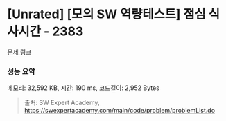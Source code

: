 # [Unrated] [모의 SW 역량테스트] 점심 식사시간 - 2383 

[문제 링크](https://swexpertacademy.com/main/code/problem/problemDetail.do?contestProbId=AV5-BEE6AK0DFAVl) 

### 성능 요약

메모리: 32,592 KB, 시간: 190 ms, 코드길이: 2,952 Bytes



> 출처: SW Expert Academy, https://swexpertacademy.com/main/code/problem/problemList.do